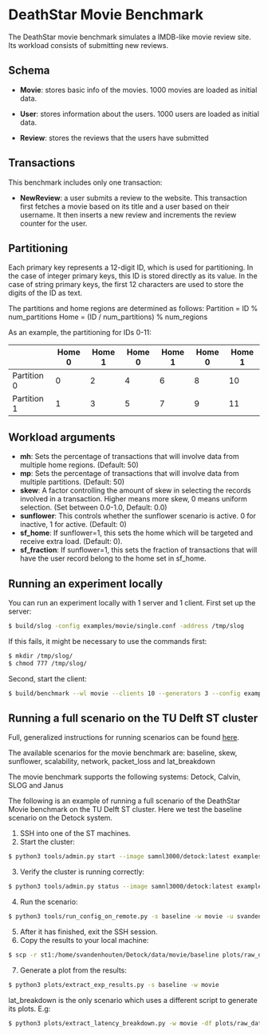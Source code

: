 
# DeathStar Movie Benchmark

  

The DeathStar movie benchmark simulates a IMDB-like movie review site. Its workload consists of submitting new reviews.

  

## Schema

*  **Movie**: stores basic info of the movies. 1000 movies are loaded as initial data.

*  **User**: stores information about the users. 1000 users are loaded as initial data.

*  **Review**: stores the reviews that the users have submitted

  

## Transactions
This benchmark includes only one transaction:
* **NewReview**: a user submits a review to the website. This transaction first fetches a movie based on its title and a user based on their username. It then inserts a new review and increments the review counter for the user.

## Partitioning
Each primary key represents a 12-digit ID, which is used for partitioning. In the case of integer primary keys, this ID is stored directly as its value. In the case of string primary keys, the first 12 characters are used to store the digits of the ID as text.

The partitions and home regions are determined as follows:
Partition = ID % num_partitions
Home = (ID / num_partitions) % num_regions

As an example, the partitioning for IDs 0-11:

|             | Home 0 | Home 1 | Home 0 | Home 1 | Home 0 | Home 1 |
|-------------|--------|--------|--------|--------|--------|--------|
| Partition 0 | 0      | 2      | 4      | 6      | 8      | 10     |
| Partition 1 | 1      | 3      | 5      | 7      | 9      | 11     |

## Workload arguments
* **mh**: Sets the percentage of transactions that will involve data from multiple home regions. (Default: 50)
* **mp**: Sets the percentage of transactions that will involve data from multiple partitions. (Default: 50)
* **skew**: A factor controlling the amount of skew in selecting the records involved in a transaction. Higher means more skew, 0 means uniform selection. (Set between 0.0-1.0, Default: 0.0)
* **sunflower**: This controls whether the sunflower scenario is active. 0 for inactive, 1 for active. (Default: 0)
* **sf_home**: If sunflower=1, this sets the home which will be targeted and receive extra load. (Default: 0).
* **sf_fraction**: If sunflower=1, this sets the fraction of transactions that will have the user record belong to the home set in sf_home.

## Running an experiment locally
You can run an experiment locally with 1 server and 1 client. 
First set up the server:
```bash
$ build/slog -config examples/movie/single.conf -address /tmp/slog
```
If this fails, it might be necessary to use the commands first:
```bash
$ mkdir /tmp/slog/
$ chmod 777 /tmp/slog/
```
Second, start the client:
```bash
$ build/benchmark --wl movie --clients 10 --generators 3 --config examples/movie/single.conf --duration 10 --out_dir /tmp/slog --seed 42
```

## Running a full scenario on the TU Delft ST cluster
Full, generalized instructions for running scenarios can be found [here](../../tools/README.md).

The available scenarios for the movie benchmark are: baseline, skew, sunflower, scalability, network, packet_loss and lat_breakdown

The movie benchmark supports the following systems: Detock, Calvin, SLOG and Janus

The following is an example of running a full scenario of the DeathStar Movie benchmark on the TU Delft ST cluster. Here we test the baseline scenario on the Detock system.



1. SSH into one of the ST machines.
2. Start the cluster:
```bash
$ python3 tools/admin.py start --image samnl3000/detock:latest examples/movie/tu_cluster_movie_ddr_ts.conf -u svandenhouten -e GLOG_v=1 --bin slog
```
3. Verify the cluster is running correctly:
```bash
$ python3 tools/admin.py status --image samnl3000/detock:latest examples/movie/tu_cluster_movie_ddr_ts.conf -u svandenhouten
```
4.  Run the scenario:
```bash
$ python3 tools/run_config_on_remote.py -s baseline -w movie -u svandenhouten -m st1 -c examples/movie/tu_cluster_movie_ddr_ts.conf -i samnl3000/detock:latest -w movie -db Detock
```
5. After it has finished, exit the SSH session.
6. Copy the results to your local machine:
```bash
$ scp -r st1:/home/svandenhouten/Detock/data/movie/baseline plots/raw_data/movie
```
7. Generate a plot from the results:
```bash
$ python3 plots/extract_exp_results.py -s baseline -w movie
```


lat_breakdown is the only scenario which uses a different script to generate its plots. E.g:
```bash
$ python3 plots/extract_latency_breakdown.py -w movie -df plots/raw_data/movie/lat_breakdown -o plots/data/final/movie/latency_breakdown
```

